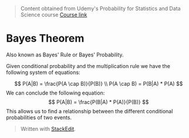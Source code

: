 > Content obtained from Udemy's Probability for Statistics and Data Science course [Course link](https://telusinternational.udemy.com/course/probability-for-statistics-and-data-science)

# Bayes Theorem

Also known as Bayes' Rule or Bayes' Probability. 

Given conditional probability and the multiplication rule we have the following system of equations: 

$$
P(A|B) = \frac{P(A \cap B)}{P(B)} \\
P(A \cap B) = P(B|A) * P(A)
$$
We can conclude the following equation:
$$
P(A|B) = \frac{P(B|A) * P(A)}{P(B)}
$$
This allows us to find a relationship between the different conditional probabilities of two events.
> Written with [StackEdit](https://stackedit.io/).
<!--stackedit_data:
eyJoaXN0b3J5IjpbLTE0ODg3MTE4MjUsLTk0NjYwNDYxN119
-->